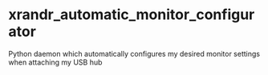# xrandr_automatic_monitor_configurator
Python daemon which automatically configures my desired monitor settings when attaching my USB hub
